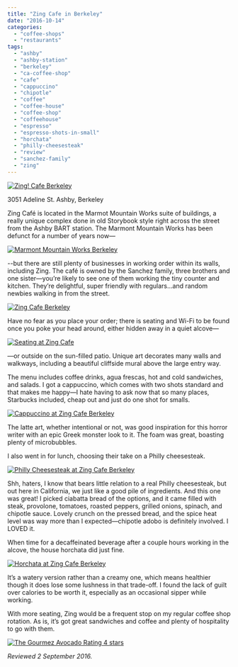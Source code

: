 ```yaml
---
title: "Zing Cafe in Berkeley"
date: "2016-10-14"
categories: 
  - "coffee-shops"
  - "restaurants"
tags: 
  - "ashby"
  - "ashby-station"
  - "berkeley"
  - "ca-coffee-shop"
  - "cafe"
  - "cappuccino"
  - "chipotle"
  - "coffee"
  - "coffee-house"
  - "coffee-shop"
  - "coffeehouse"
  - "espresso"
  - "espresso-shots-in-small"
  - "horchata"
  - "philly-cheesesteak"
  - "review"
  - "sanchez-family"
  - "zing"
---
```


[![Zing! Cafe Berkeley](http://s3.amazonaws.com/thegourmez-wpmedia/2016/10/Zing-Cafe-07-500x369.jpg)](http://s3.amazonaws.com/thegourmez-wpmedia/2016/10/Zing-Cafe-07.jpg)

3051 Adeline St.
Ashby, Berkeley

Zing Café is located in the Marmot Mountain Works suite of buildings, a really unique complex done in old Storybook style right across the street from the Ashby BART station. The Marmont Mountain Works has been defunct for a number of years now—

[![Marmont Mountain Works Berkeley](http://s3.amazonaws.com/thegourmez-wpmedia/2016/10/2016-Bay-Area-09-500x378.jpg)](http://s3.amazonaws.com/thegourmez-wpmedia/2016/10/2016-Bay-Area-09.jpg)

\--but there are still plenty of businesses in working order within its walls, including Zing. The café is owned by the Sanchez family, three brothers and one sister—you’re likely to see one of them working the tiny counter and kitchen. They’re delightful, super friendly with regulars…and random newbies walking in from the street.

[![Zing Cafe Berkeley](http://s3.amazonaws.com/thegourmez-wpmedia/2016/10/Zing-Cafe-04-500x351.jpg)](http://s3.amazonaws.com/thegourmez-wpmedia/2016/10/Zing-Cafe-04.jpg)

Have no fear as you place your order; there is seating and Wi-Fi to be found once you poke your head around, either hidden away in a quiet alcove—

[![Seating at Zing Cafe](http://s3.amazonaws.com/thegourmez-wpmedia/2016/10/Zing-Cafe-06-500x253.jpg)](http://s3.amazonaws.com/thegourmez-wpmedia/2016/10/Zing-Cafe-06.jpg)

—or outside on the sun-filled patio. Unique art decorates many walls and walkways, including a beautiful cliffside mural above the large entry way.

The menu includes coffee drinks, agua frescas, hot and cold sandwiches, and salads. I got a cappuccino, which comes with two shots standard and that makes me happy—I hate having to ask now that so many places, Starbucks included, cheap out and just do one shot for smalls.

[![Cappuccino at Zing Cafe Berkeley](http://s3.amazonaws.com/thegourmez-wpmedia/2016/10/Zing-Cafe-01-415x500.jpg)](http://s3.amazonaws.com/thegourmez-wpmedia/2016/10/Zing-Cafe-01.jpg)

The latte art, whether intentional or not, was good inspiration for this horror writer with an epic Greek monster look to it. The foam was great, boasting plenty of microbubbles.

I also went in for lunch, choosing their take on a Philly cheesesteak.

[![Philly Cheesesteak at Zing Cafe Berkeley](http://s3.amazonaws.com/thegourmez-wpmedia/2016/10/Zing-Cafe-02-500x349.jpg)](http://s3.amazonaws.com/thegourmez-wpmedia/2016/10/Zing-Cafe-02.jpg)

Shh, haters, I know that bears little relation to a real Philly cheesesteak, but out here in California, we just like a good pile of ingredients. And this one was great! I picked ciabatta bread of the options, and it came filled with steak, provolone, tomatoes, roasted peppers, grilled onions, spinach, and chipotle sauce. Lovely crunch on the pressed bread, and the spice heat level was way more than I expected—chipotle adobo is definitely involved. I LOVED it.

When time for a decaffeinated beverage after a couple hours working in the alcove, the house horchata did just fine.

[![Horchata at Zing Cafe Berkeley](http://s3.amazonaws.com/thegourmez-wpmedia/2016/10/Zing-Cafe-03-429x500.jpg)](http://s3.amazonaws.com/thegourmez-wpmedia/2016/10/Zing-Cafe-03.jpg)

It’s a watery version rather than a creamy one, which means healthier though it does lose some lushness in that trade-off. I found the lack of guilt over calories to be worth it, especially as an occasional sipper while working.

With more seating, Zing would be a frequent stop on my regular coffee shop rotation. As is, it’s got great sandwiches and coffee and plenty of hospitality to go with them.

[![The Gourmez Avocado Rating 4 stars](http://s3.amazonaws.com/thegourmez-wpmedia/2009/05/rating_avocado1.gif)](http://s3.amazonaws.com/thegourmez-wpmedia/2009/05/rating_avocado1.gif)


_Reviewed 2 September 2016._
